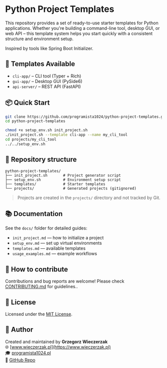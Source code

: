 # Python Project Templates

This repository provides a set of ready-to-use starter templates for Python applications. Whether you're building a command-line tool, desktop GUI, or web API – this template system helps you start quickly with a consistent structure and environment setup.

Inspired by tools like Spring Boot Initializer.

## 🚀 Templates Available

- `cli-app/` – CLI tool (Typer + Rich)
- `gui-app/` – Desktop GUI (PySide6)
- `api-server/` – REST API (FastAPI)

## 📦 Quick Start

```bash
git clone https://github.com/programista1024/python-project-templates.git
cd python-project-templates

chmod +x setup_env.sh init_project.sh
./init_project.sh --template cli-app --name my_cli_tool
cd projects/my_cli_tool
../../setup_env.sh
```

## 📁 Repository structure

```
python-project-templates/
├── init_project.sh       # Project generator script
├── setup_env.sh          # Environment setup script
├── templates/            # Starter templates
└── projects/             # Generated projects (gitignored)
```

> Projects are created in the `projects/` directory and not tracked by Git.

## 📚 Documentation

See the `docs/` folder for detailed guides:

- `init_project.md` — how to initialize a project
- `setup_env.md` — set up virtual environments
- `templates.md` — available templates
- `usage_examples.md` — example workflows

## 🤝 How to contribute

Contributions and bug reports are welcome! Please check [CONTRIBUTING.md](CONTRIBUTING.md) for guidelines..

## 📜 License

Licensed under the [MIT License](LICENSE).

## 👤 Author

Created and maintained by **Grzegorz Wieczerzak**  
🌐 [www.wieczerzak.pl](https://www.wieczerzak.pl)  
🎓 [programista1024.pl](https://programista1024.pl)  
🧭 [GitHub Repo](https://github.com/programista1024/python-project-templates)
